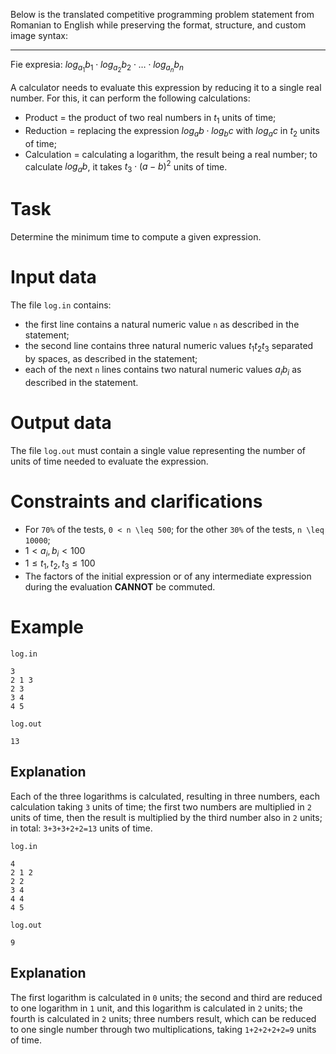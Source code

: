 Below is the translated competitive programming problem statement from Romanian to English while preserving the format, structure, and custom image syntax:

---

Fie expresia: $log_{a_1}b_1 \cdot log_{a_2}b_2 \cdot \ldots \cdot log_{a_n}b_n$

A calculator needs to evaluate this expression by reducing it to a single real number. For this, it can perform the following calculations:
- Product = the product of two real numbers in $t_1$ units of time;
- Reduction = replacing the expression $log_ab \cdot log_bc$ with $log_ac$ in $t_2$ units of time;
- Calculation = calculating a logarithm, the result being a real number; to calculate $log_ab$, it takes $t_3 \cdot (a-b)^2$ units of time.

# Task
Determine the minimum time to compute a given expression.

# Input data
The file `log.in` contains:
- the first line contains a natural numeric value `n` as described in the statement;
- the second line contains three natural numeric values $t_1 t_2 t_3$ separated by spaces, as described in the statement;
- each of the next `n` lines contains two natural numeric values $a_i b_i$ as described in the statement.

# Output data
The file `log.out` must contain a single value representing the number of units of time needed to evaluate the expression.

# Constraints and clarifications
* For `70%` of the tests, `0 < n \leq 500`; for the other `30%` of the tests, `n \leq 10000`;
* $1 < a_i, b_i < 100$
* $1 \leq t_1, t_2, t_3 \leq 100$
* The factors of the initial expression or of any intermediate expression during the evaluation **CANNOT** be commuted.

# Example

`log.in`
```
3    
2 1 3
2 3
3 4
4 5
```

`log.out`
```
13
```
Explanation 
---

Each of the three logarithms is calculated, resulting in three numbers, each calculation taking `3` units of time; the first two numbers are multiplied in `2` units of time, then the result is multiplied by the third number also in `2` units; in total: `3+3+3+2+2=13` units of time.

`log.in`
```
4    
2 1 2
2 2
3 4
4 4
4 5
```

`log.out`
```
9
```

Explanation 
---
The first logarithm is calculated in `0` units; the second and third are reduced to one logarithm in `1` unit, and this logarithm is calculated in `2` units; the fourth is calculated in `2` units; three numbers result, which can be reduced to one single number through two multiplications, taking `1+2+2+2+2=9` units of time.